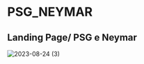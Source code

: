 # PSG_NEYMAR
## Landing Page/ PSG e Neymar

![2023-08-24 (3)](https://github.com/MoizesFerreir/PSG_NEYMAR/assets/91918988/a37f0963-b620-407f-a3cb-3fbda3f38e9f)

